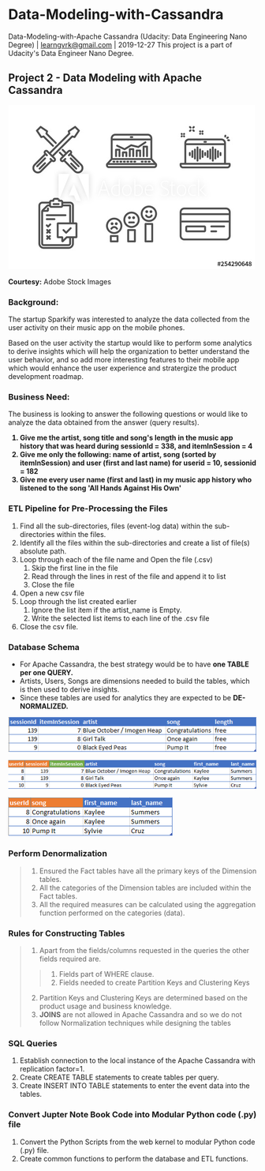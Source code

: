 # Data-Modeling-with-Cassandra
Data-Modeling-with-Apache Cassandra (Udacity: Data Engineering Nano Degree) | learngvrk@gmail.com | 2019-12-27 This project is a part of Udacity's Data Engineer Nano Degree.

## Project 2 - Data Modeling with Apache Cassandra

![MUSIC DATA ANALYTICS](Music_App_Analytics.jpg)

<b>Courtesy:</b> Adobe Stock Images

### Background:
The startup Sparkify was interested to analyze the data collected from the user activity on their music app on the mobile phones.

Based on the user activity the startup would like to perform some analytics to derive insights which will help the organization to better understand the user behavior, and so add more interesting features to their mobile app which would enhance the user experience and stratergize the product development roadmap.

### Business Need:

The business is looking to answer the following questions or would like to analyze the data obtained from the answer (query results).
<b>
1. Give me the artist, song title and song's length in the music app history that was heard during sessionId = 338, and itemInSession = 4
2. Give me only the following: name of artist, song (sorted by itemInSession) and user (first and last name) for userid = 10, sessionid = 182
3. Give me every user name (first and last) in my music app history who listened to the song 'All Hands Against His Own'
</b>

### ETL Pipeline for Pre-Processing the Files

<ol>
<li> Find all the sub-directories, files (event-log data) within the sub-directories within the files.
<li> Identify all the files within the sub-directories and create a list of file(s) absolute path.
<li> Loop through each of the file name and Open the file (.csv)
  <ol>
  <li> Skip the first line in the file
  <li> Read through the lines in rest of the file and append it to list
  <li> Close the file
  </ol>
<li> Open a new csv file
<li> Loop through the list created earlier
  <ol>
  <li> Ignore the list item if the artist_name is Empty.
  <li> Write the selected list items to each line of the .csv file
  </ol>
<li> Close the csv file.
</ol>

### Database Schema

- For Apache Cassandra, the best strategy would be to have <b>one TABLE per one QUERY.</b>
- Artists, Users, Songs are dimensions needed to build the tables, which is then used to derive insights.
- Since these tables are used for analytics they are expected to be <b>DE-NORMALIZED.</b>

![TABLE1 SCHEMAS](images/Query_table1.png)

![TABLE2 SCHEMAS](images/Query_table2.png)

![TABLE3 SCHEMAS](images/Query_table3.png)

### Perform Denormalization
> 1. Ensured the Fact tables have all the primary keys of the Dimension tables.
> 2. All the categories of the Dimension tables are included within the Fact tables.
> 3. All the required measures can be calculated using the aggregation function performed on the categories (data).

### Rules for Constructing Tables
> 1. Apart from the fields/columns requested in the queries the other fields required are.
>> 1. Fields part of WHERE clause.
>> 2. Fields needed to create Partition Keys and Clustering Keys
> 2. Partition Keys and Clustering Keys are determined based on the product usage and business knowledge.
> 3. <b>JOINS</b> are not allowed in Apache Cassandra and so we do not follow Normalization techniques while designing the tables

### SQL Queries
<ol>
  <li> Establish connection to the local instance of the Apache Cassandra with replication factor=1.</li>
  <li> Create CREATE TABLE statements to create tables per query.</li>
  <li> Create INSERT INTO TABLE statements to enter the event data into the tables.</li>
</ol>

### Convert Jupter Note Book Code into Modular Python code (.py) file
1. Convert the Python Scripts from the web kernel to modular Python code (.py) file.
2. Create common functions to perform the database and ETL functions.
